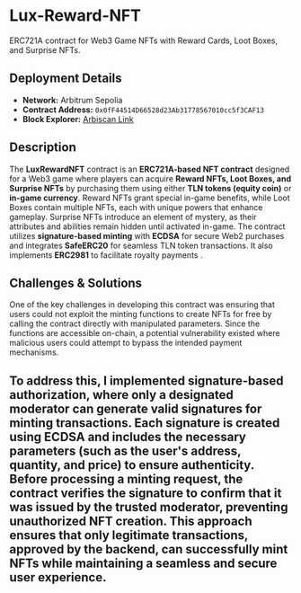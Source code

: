 # Lux-Reward-NFT
ERC721A contract for Web3 Game NFTs with Reward Cards, Loot Boxes, and Surprise NFTs.

## Deployment Details  
- **Network:** Arbitrum Sepolia  
- **Contract Address:** `0x0fF44514D66528d23Ab31778567010cc5f3CAF13`  
- **Block Explorer:** [Arbiscan Link](https://sepolia.arbiscan.io/address/0x0fF44514D66528d23Ab31778567010cc5f3CAF13#code)

## Description  
The **LuxRewardNFT** contract is an **ERC721A-based NFT contract** designed for a Web3 game where players can acquire **Reward NFTs, Loot Boxes, and Surprise NFTs** by purchasing them using either **TLN tokens (equity coin)** or **in-game currency**. Reward NFTs grant special in-game benefits, while Loot Boxes contain multiple NFTs, each with unique powers that enhance gameplay. Surprise NFTs introduce an element of mystery, as their attributes and abilities remain hidden until activated in-game. The contract utilizes **signature-based minting** with **ECDSA** for secure Web2 purchases and integrates **SafeERC20** for seamless TLN token transactions. It also implements **ERC2981** to facilitate royalty payments .

## Challenges & Solutions  
One of the key challenges in developing this contract was ensuring that users could not exploit the minting functions to create NFTs for free by calling the contract directly with manipulated parameters. Since the functions are accessible on-chain, a potential vulnerability existed where malicious users could attempt to bypass the intended payment mechanisms.  

To address this, I implemented **signature-based authorization**, where only a designated **moderator** can generate valid signatures for minting transactions. Each signature is created using **ECDSA** and includes the necessary parameters (such as the user's address, quantity, and price) to ensure authenticity. Before processing a minting request, the contract verifies the **signature** to confirm that it was issued by the trusted moderator, preventing unauthorized NFT creation. This approach ensures that only legitimate transactions, approved by the backend, can successfully mint NFTs while maintaining a seamless and secure user experience.  
 --- 
